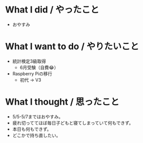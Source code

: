 # What I did / やったこと
- おやすみ

# What I want to do / やりたいこと
- 統計検定3級取得
  - 6月受験（自費😂）
- Raspberry Piの移行
  - 初代 → V3

# What I thought / 思ったこと
- 5/5-5/7まではおやすみ。
- 疲れ切っててほぼ毎日子どもと寝てしまっていて何もできず。
- 本日も何もできず。
- どこかで持ち直したい。
